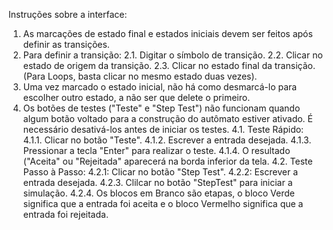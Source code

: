 Instruções sobre a interface:
 1. As marcações de estado final e estados iniciais devem ser feitos após definir as transições.
 2. Para definir a transição:
	2.1. Digitar o símbolo de transição.
	2.2. Clicar no estado de origem da transição.
	2.3. Clicar no estado final da transição.
	(Para Loops, basta clicar no mesmo estado duas vezes).
 3. Uma vez marcado o estado inicial, não há como desmarcá-lo para escolher outro estado, a não ser que delete o primeiro.
 4. Os botões de testes ("Teste" e "Step Test") não funcionam quando algum botão voltado para a construção do autômato estiver ativado. É necessário desativá-los antes de iniciar os testes.
	4.1. Teste Rápido:
		4.1.1. Clicar no botão "Teste".
		4.1.2. Escrever a entrada desejada.
		4.1.3. Pressionar a tecla "Enter" para realizar o teste.
		4.1.4. O resultado ("Aceita" ou "Rejeitada" aparecerá na borda inferior da tela.
	4.2. Teste Passo à Passo:
		4.2.1: Clicar no botão "Step Test".
		4.2.2: Escrever a entrada desejada.
		4.2.3. Clilcar no botão "StepTest" para iniciar a simulação.
		4.2.4. Os blocos em Branco são etapas, o bloco Verde significa que a entrada foi aceita e o bloco Vermelho significa que a entrada foi rejeitada.
